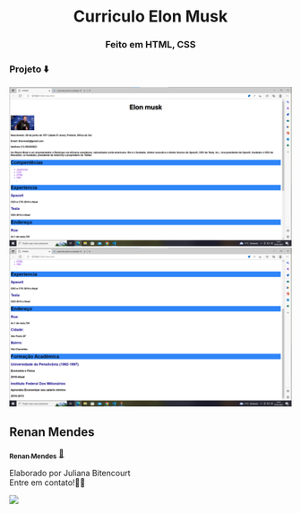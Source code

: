 
<h1 align="center">
Curriculo Elon Musk

<h3 align="center">
Feito em HTML, CSS 

### Projeto ⬇️

<img src="https://raw.githubusercontent.com/techrenanmendes/curriculo-elon-musk/master/design/1.png">
<img src="https://raw.githubusercontent.com/techrenanmendes/curriculo-elon-musk/master/design/2.png">

## Renan Mendes

<a href="https://www.linkedin.com/in/techrenanmendes/">
 <sub><b> Renan Mendes</b></sub></a>  <a href="https://www.linkedin.com/in/techrenanmendes/" title="LinkedIn">🚀</a>

Elaborado por Juliana Bitencourt
<br> Entre em contato!👋🏽 </br>

 <div> 
  <a href="https://www.linkedin.com/in/techrenanmendes/" target="_blank"><img src="https://img.shields.io/badge/-LinkedIn-%230077B5?style=for-the-badge&logo=linkedin&logoColor=white" target="_blank"></a> 
</div>

